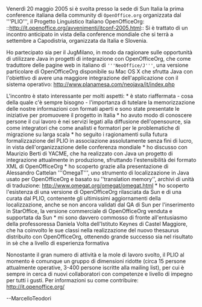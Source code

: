 Venerdì 20 maggio 2005 si è svolta presso la sede di Sun Italia la prima conference italiana della community di `OpenOffice.org` organizzata dal '''PLIO''', il Progetto Linguistico Italiano OpenOfficeOrg:
::http://it.openoffice.org/avvenimenti/itconf-2005.html::
Si è trattato di un incontro anticipato in vista della conference mondiale che si terrà a settembre a Capodistria, organizzata da Italia e Slovenia.

Ho partecipato sia per il JugMilano, in modo da ragionare sulle opportunità di utilizzare Java in progetti di integrazione con OpenOfficeOrg, che come traduttore delle pagine web in italiano di `'''NeoOffice/J'''`, una versione particolare di OpenOfficeOrg disponibile su Mac OS X che sfrutta Java con l'obiettivo di avere una maggiore integrazione dell'applicazione con il sistema operativo: http://www.planamesa.com/neojava/it/index.php

L'incontro è stato interessante per molti aspetti:
	* è stato riaffermata - cosa della quale c'è sempre bisogno - l'importanza di tutelare la memorizzazione delle nostre informazioni con formati aperti e sono state presentate le iniziative per promuovere il progetto in Italia
	* ho avuto modo di conoscere persone il cui lavoro è nei servizi legati alla diffusione dell'opensource, sia come integratori che come analisti e formatori per le problematiche di migrazione su larga scala
	* ho seguito i ragionamenti sulla futura formalizzazione del PLIO in associazione assolutamente senza fini di lucro, in vista dell'organizzazione delle conferenza mondiale
	* ho discusso con Maurizio Berti di YACME, che ha realizzato con Java un progetto di integrazione attualmente in produzione, sfruttando l'estensibilità dei formato XML di OpenOfficeOrg
	* ho scoperto grazie alla presentazione di Alessandro Cattelan '''OmegaT''', uno strumento di localizzazione in Java usato per OpenOfficeOrg e basato su ''translation memory'', archivi di unità di traduzione: http://www.omegat.org/omegat/omegat.html
	* ho scoperto l'esistenza di una versione di OpenOfficeOrg rilasciata da Sun e di una curata dal PLIO, contenente gli ultimissimi aggiornamenti della localizzazione, anche se non ancora validati dal QA di Sun per l'inserimento in StarOffice, la versione commerciale di OpenOfficeOrg venduta e supportata da Sun
	* mi sono davvero commosso di fronte all'entusiasmo della professoressa Daniela Volta dell'Istituto Keynes di Castel Maggiore, che ha coinvolto le sue classi nella realizzazione del nuovo thesaurus distribuito con OpenOfficeOrg, ottenendo grande successo sia nel risultato in sè che a livello di  esperienza formativa

Nonostante il gran numero di attività e la mole di lavoro svolto, il PLIO al momento è comunque un gruppo di dimensioni ridotte (circa 15 persone attualmente operative, 3-400 persone iscritte alla mailing list), per cui è sempre in cerca di nuovi collaboratori con competenze e livello di impegno per tutti i gusti. Per informazioni su come contribuire: http://it.openoffice.org/

--MarcelloTeodori